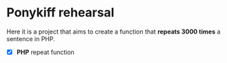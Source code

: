 # Ponykiff rehearsal 

Here it is a project that aims to create a function that **repeats 3000 times** a sentence in PHP.

- [x] **PHP** repeat function 
